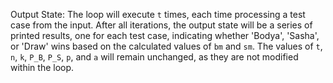 Output State: The loop will execute `t` times, each time processing a test case from the input. After all iterations, the output state will be a series of printed results, one for each test case, indicating whether 'Bodya', 'Sasha', or 'Draw' wins based on the calculated values of `bm` and `sm`. The values of `t`, `n`, `k`, `P_B`, `P_S`, `p`, and `a` will remain unchanged, as they are not modified within the loop.